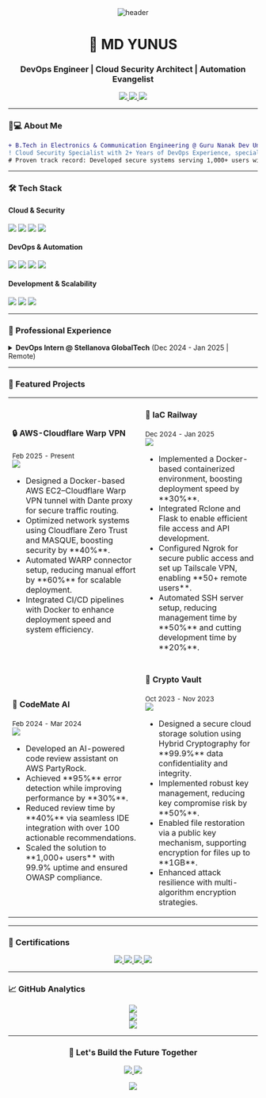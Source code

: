 <!-- Banner -->
<div align="center">
  <img src="https://github.com/yunus25jmi1/yunus25jmi1/blob/main/Github-Banner.png" alt="header"/>
</div>

<!-- Intro Section -->
<h1 align="center">🚀 MD YUNUS</h1>
<h3 align="center">DevOps Engineer | Cloud Security Architect | Automation Evangelist</h3>

<p align="center">
  <a href="https://yunuscloud.eu.org" target="_blank">
    <img src="https://img.shields.io/badge/Portfolio-%23000000.svg?style=for-the-badge&logo=react&logoColor=white">
  </a>
  <a href="https://linkedin.com/in/yunus25jmi">
    <img src="https://img.shields.io/badge/LinkedIn-0A66C2?style=for-the-badge&logo=linkedin&logoColor=white">
  </a>
  <a href="mailto:admin@yunuscloud.eu.org">
    <img src="https://img.shields.io/badge/Email-EA4335?style=for-the-badge&logo=gmail&logoColor=white">
  </a>
</p>

---

<!-- About Section -->
### 👨💻 About Me
```diff
+ B.Tech in Electronics & Communication Engineering @ Guru Nanak Dev University, Amritsar (Expected 2027) | Based in Supaul, India
! Cloud Security Specialist with 2+ Years of DevOps Experience, specializing in containerization, automation, and secure network design.
# Proven track record: Developed secure systems serving 1,000+ users with 99.9% uptime and engineered scalable solutions across diverse platforms.
```

---

<!-- Tech Stack -->
### 🛠️ Tech Stack
#### **Cloud & Security**
<p>
  <img src="https://img.shields.io/badge/AWS-FF9900?style=for-the-badge&logo=amazonaws&logoColor=white">
  <img src="https://img.shields.io/badge/GCP-4285F4?style=for-the-badge&logo=googlecloud&logoColor=white">
  <img src="https://img.shields.io/badge/Cloudflare_Zero_Trust-F38020?style=for-the-badge&logo=cloudflare&logoColor=white">
  <img src="https://img.shields.io/badge/Hybrid_Cryptography-4B32C3?style=for-the-badge&logo=letsencrypt&logoColor=white">
</p>

#### **DevOps & Automation**
<p>
  <img src="https://img.shields.io/badge/Docker-2496ED?style=for-the-badge&logo=docker&logoColor=white">
  <img src="https://img.shields.io/badge/CI/CD-2088FF?style=for-the-badge&logo=githubactions&logoColor=white">
  <img src="https://img.shields.io/badge/IaC-7B42BC?style=for-the-badge&logo=terraform&logoColor=white">
  <img src="https://img.shields.io/badge/Bash-4EAA25?style=for-the-badge&logo=gnu-bash&logoColor=white">
</p>

#### **Development & Scalability**
<p>
  <img src="https://img.shields.io/badge/Python-3776AB?style=for-the-badge&logo=python&logoColor=white">
  <img src="https://img.shields.io/badge/Flask_APIs-000000?style=for-the-badge&logo=flask&logoColor=white">
  <img src="https://img.shields.io/badge/Scalable_Design-01D277?style=for-the-badge&logo=serverless&logoColor=white">
</p>

---

<!-- Experience -->
### 💼 Professional Experience
<details>
<summary><strong>DevOps Intern @ Stellanova GlobalTech</strong> (Dec 2024 - Jan 2025 | Remote)</summary>
  
🔧 **Key Achievements**:
- Designed & implemented containerized environments with Docker, improving deployment speed by **30%**.
- Integrated Jenkins and GitHub Actions CI/CD pipelines, increasing deployment efficiency by **25%**.
- Engineered secure network systems using Tailscale VPN and Ngrok, enhancing security and connectivity by **40%**.
- Automated SSH server configuration, reducing remote management time by **50%**.
- Developed efficient APIs using Flask, accelerating feature development by **20%**.
</details>

---

<!-- Projects -->
### 🚀 Featured Projects
<table>
  <tr>
    <!-- Project 1: AWS-Cloudflare Warp VPN -->
    <td width="25%">
      <h4>🔒 AWS-Cloudflare Warp VPN</h4>
      <small>Feb 2025 - Present</small><br>
      <a href="https://url.yunuscloud.eu.org/Cloudflare-Masque">
        <img src="https://img.shields.io/badge/View_Project-0A66C2?style=for-the-badge">
      </a>
      <ul>
        <li>Designed a Docker-based AWS EC2–Cloudflare Warp VPN tunnel with Dante proxy for secure traffic routing.</li>
        <li>Optimized network systems using Cloudflare Zero Trust and MASQUE, boosting security by **40%**.</li>
        <li>Automated WARP connector setup, reducing manual effort by **60%** for scalable deployment.</li>
        <li>Integrated CI/CD pipelines with Docker to enhance deployment speed and system efficiency.</li>
      </ul>
    </td>
    <!-- Project 2: Infrastructure as Code Railway -->
    <td width="25%">
      <h4>🚄 IaC Railway</h4>
      <small>Dec 2024 - Jan 2025</small><br>
      <a href="https://url.yunuscloud.eu.org/IaC-Railway">
        <img src="https://img.shields.io/badge/View_Project-4B32C3?style=for-the-badge">
      </a>
      <ul>
        <li>Implemented a Docker-based containerized environment, boosting deployment speed by **30%**.</li>
        <li>Integrated Rclone and Flask to enable efficient file access and API development.</li>
        <li>Configured Ngrok for secure public access and set up Tailscale VPN, enabling **50+ remote users**.</li>
        <li>Automated SSH server setup, reducing management time by **50%** and cutting development time by **20%**.</li>
      </ul>
    </td>
  </tr>
  <tr>
    <!-- Project 3: CodeMate AI Assistant -->
    <td width="25%">
      <h4>🤖 CodeMate AI</h4>
      <small>Feb 2024 - Mar 2024</small><br>
      <a href="https://url.yunuscloud.eu.org/XGnnhh35">
        <img src="https://img.shields.io/badge/View_Project-FF6F00?style=for-the-badge">
      </a>
      <ul>
        <li>Developed an AI-powered code review assistant on AWS PartyRock.</li>
        <li>Achieved **95%** error detection while improving performance by **30%**.</li>
        <li>Reduced review time by **40%** via seamless IDE integration with over 100 actionable recommendations.</li>
        <li>Scaled the solution to **1,000+ users** with 99.9% uptime and ensured OWASP compliance.</li>
      </ul>
    </td>
    <!-- Project 4: Secure File Storage Using Hybrid Cryptography -->
    <td width="25%">
      <h4>🔐 Crypto Vault</h4>
      <small>Oct 2023 - Nov 2023</small><br>
      <a href="https://url.yunuscloud.eu.org/pwEyhh44">
        <img src="https://img.shields.io/badge/View_Project-01D277?style=for-the-badge">
      </a>
      <ul>
        <li>Designed a secure cloud storage solution using Hybrid Cryptography for **99.9%** data confidentiality and integrity.</li>
        <li>Implemented robust key management, reducing key compromise risk by **50%**.</li>
        <li>Enabled file restoration via a public key mechanism, supporting encryption for files up to **1GB**.</li>
        <li>Enhanced attack resilience with multi-algorithm encryption strategies.</li>
      </ul>
    </td>
  </tr>
</table>

---

<!-- Certifications -->
### 📜 Certifications
<div align="center">
  <a href="https://url.yunuscloud.eu.org/Coursera_E7NL96V7GVZV">
    <img src="https://img.shields.io/badge/Essential_GCP_Infrastructure-4285F4?style=for-the-badge&logo=googlecloud">
  </a>
  <a href="https://url.yunuscloud.eu.org/Coursera_KFZFMKEN496F.pdf">
    <img src="https://img.shields.io/badge/GCP_Fundamentals-01A8FF?style=for-the-badge&logo=googlecloud">
  </a>
  <a href="https://url.yunuscloud.eu.org/badge-5430187">
    <img src="https://img.shields.io/badge/App_Modernization-FF6D01?style=for-the-badge&logo=googlecloud">
  </a>
  <a href="https://url.yunuscloud.eu.org/Google-Cloud-Computing-&-GenAI-Certificate.pdf">
    <img src="https://img.shields.io/badge/Gen_AI_Expert-01D277?style=for-the-badge&logo=openai">
  </a>
</div>

---

<!-- GitHub Stats -->
### 📈 GitHub Analytics
<div align="center">
  <img src="https://github-readme-stats.vercel.app/api?username=yunus25jmi1&theme=dark&show_icons=true&hide_border=true&count_private=true">
  <br>
  <img src="https://github-readme-streak-stats.herokuapp.com/?user=yunus25jmi1&theme=dark&hide_border=true">
  <br>
  <img src="https://github-profile-trophy.vercel.app/?username=yunus25jmi1&theme=onedark&no-bg=true&no-frame=true&margin-w=15">
</div>

---

<!-- Footer -->
<div align="center">
  <h3>🚀 Let's Build the Future Together</h3>
  <p>
    <a href="https://linkedin.com/in/yunus25jmi">
      <img src="https://img.shields.io/badge/Schedule_Call-0A66C2?style=for-the-badge&logo=linkedin">
    </a>
    <a href="mailto:admin@yunuscloud.eu.org">
      <img src="https://img.shields.io/badge/Send_Proposal-EA4335?style=for-the-badge&logo=gmail">
    </a>
  </p>
  <img src="https://komarev.com/ghpvc/?username=yunus25jmi1&label=Profile+Views&color=0E75B6">
</div>
